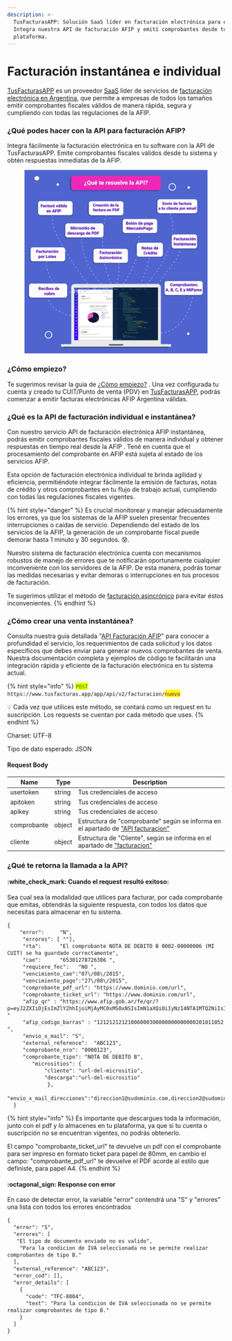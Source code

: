 ```yaml
---
description: >-
  TusFacturasAPP: Solución SaaS líder en facturación electrónica para empresas.
  Integra nuestra API de facturación AFIP y emití comprobantes desde tu
  plataforma.
---
```


# Facturación instantánea e individual

[TusFacturasAPP](https://www.tusfacturas.app) es un proveedor [SaaS](https://www.tusfacturas.app/saas-facturacion-b2b-argentina.html) líder de servicios de [facturación electrónica en Argentina](https://www.tusfacturas.app/factura-electronica-afip.html), que permite a empresas de todos los tamaños emitir comprobantes fiscales válidos de manera rápida, segura y cumpliendo con todas las regulaciones de la AFIP.

### ¿Qué podes hacer con la API para facturación AFIP?

Integra fácilmente la facturación electrónica en tu software con la API de TusFacturasAPP. Emite comprobantes fiscales válidos desde tu sistema y obtén respuestas inmediatas de la AFIP.

<figure><img src="../.gitbook/assets/157.webp" alt="SDK AFIP. TusFacturasAPP API Factura Electronica AFIP. "><figcaption></figcaption></figure>

### ¿Cómo empiezo?

Te sugerimos revisar la guia de [¿Cómo empiezo?](../como-empiezo.md) . Una vez configurada tu cuenta y creado tu CUIT/Punto de venta (PDV) en [TusFacturasAPP](https://www.tusfacturas.app), podrás comenzar a emitir facturas electrónicas AFIP Argentina válidas.&#x20;

### **¿Qué es la API de facturación  individual e instantánea?**

Con nuestro servicio API de facturación electrónica AFIP instantánea, podrás emitir comprobantes fiscales válidos de manera individual y obtener respuestas en tiempo real desde la AFIP .  Tené en cuenta que el procesamiento del comprobante en AFIP está sujeta al estado de los servicios AFIP.

Esta opción de facturación electrónica individual te brinda agilidad y eficiencia, permitiéndote integrar fácilmente la emisión de facturas, notas de crédito y otros comprobantes en tu flujo de trabajo actual, cumpliendo con todas las regulaciones fiscales vigentes.

{% hint style="danger" %}
Es crucial monitorear y manejar adecuadamente los errores, ya que los sistemas de la AFIP suelen presentar frecuentes interrupciones o caídas de servicio. Dependiendo del estado de los servicios de la AFIP, la generación de un comprobante fiscal  puede demorar hasta 1 minuto y 30 segundos. 😰.&#x20;

Nuestro sistema de facturación electrónica cuenta con mecanismos robustos de manejo de errores que te notificarán oportunamente cualquier inconveniente con los servidores de la AFIP. De esta manera, podrás tomar las medidas necesarias y evitar demoras o interrupciones en tus procesos de facturación.

Te sugerimos utilizar el método de [facturación asincrónico](api-factura-electronica-afip-facturacion-nuevo-comprobante-1.md) para evitar éstos inconvenientes.
{% endhint %}

### ¿Cómo crear una venta **instantánea?**

Consulta nuestra guía detallada "[API Facturación AFIP](./)" para conocer a profundidad el servicio, los requerimientos de cada solicitud y los datos específicos que debes enviar para generar nuevos comprobantes de venta. Nuestra documentación completa y ejemplos de código te facilitarán una integración rápida y eficiente de la facturación electrónica en tu sistema actual.&#x20;

{% hint style="info" %}
<mark style="color:green;">`POST`</mark> `https://www.tusfacturas.app/app/api/v2/facturacion/`<mark style="color:purple;">`nuevo`</mark>

💡 Cada vez que utilices este método, se contará como un request en tu suscripción. Los requests se cuentan por cada método que uses.
{% endhint %}

Charset: UTF-8

Tipo de dato esperado: JSON&#x20;

#### Request Body

| Name        | Type   | Description                                                                            |
| ----------- | ------ | -------------------------------------------------------------------------------------- |
| usertoken   | string | Tus credenciales de acceso                                                             |
| apitoken    | string | Tus credenciales de acceso                                                             |
| apikey      | string | Tus credenciales de acceso                                                             |
| comprobante | object | Estructura de "comprobante" según se informa en el apartado de ["API facturacion"](./) |
| cliente     | object | Estructura de "Cliente", según se informa en el apartado de ["facturacion"](./)        |

### ¿Qué te retorna la llamada a la API?

#### &#x20;:white\_check\_mark: Cuando el request resultó exitoso:

Sea cual sea la modalidad que utilices para facturar, por cada comprobante que emitas, obtendrás la siguiente respuesta, con todos los datos que necesitas para almacenar en tu sistema.&#x20;

```
{
    "error":     "N",
     "errores": [ ""],    
     "rta":      "El comprobante NOTA DE DEBITO B 0002-00000006 (MI CUIT) se ha guardado correctamente",    
     "cae":      "65301278726386 ",
     "requiere_fec":   "NO ",    
     "vencimiento_cae":"07\/08\/2015",    
     "vencimiento_pago":"27\/08\/2015",    
     "comprobante_pdf_url": "https://www.dominio.com/url",
     "comprobante_ticket_url": "https://www.dominio.com/url",
     "afip_qr" : "https://www.afip.gob.ar/fe/qr/?p=eyJ2ZXIiOjEsImZlY2hhIjoiMjAyMC0xMS0xNSIsImN1aXQiOiIyNzI4NTA1MTQ2NiIsInB0b1Z0YSI6IjAwMDAzIiwidGlwb0NtcCI6MTEsIm5yb0NtcCI6IjAwMDAwMjQ5IiwiaW1wb3J0ZSI6IjAwMDAwMDAwMDAwMDEwMCIsIm1vbmVkYSI6IlBFUyIsImN0eiI6IjAwMDAwMDAwMDAwMDEwMDAwMDAiLCJ0aXBvRG9jUmVjIjo5OSwibnJvRG9jUmVjIjoiMCIsInRpcG9Db2RBdXQiOiJFIiwiY29kQXV0IjoiNzA0NjY4OTk1OTcwOTEifQ== "
     "afip_codigo_barras" : "12121212121006000300000000000000201811052 ",
     "envio_x_mail": "S",
     "external_reference":  "ABC123",
     "comprobante_nro": "0000123",
     "comprobante_tipo": "NOTA DE DEBITO B",
        "micrositios": {
			"cliente": "url-del-micrositio",
			"descarga":"url-del-micrositio"
		     },
     "envio_x_mail_direcciones":"direccion1@sudominio.com,direccion2@sudominio.com"
  }  
```

{% hint style="info" %}
Es importante  que descargues toda la información, junto con el pdf y lo almacenes en tu plataforma, ya que si tu cuenta o suscripción no se encuentran vigentes, no podrás obtenerlo.

El campo "comprobante\_ticket\_url" te devuelve un pdf con el comprobante para ser impreso en formato ticket para papel de 80mm, en cambio el campo: "comprobante\_pdf\_url" te devuelve el PDF acorde al estilo que definiste, para papel A4.
{% endhint %}

#### :octagonal\_sign: Response con error

En caso de detectar error, la variable "error" contendrá una "S" y "errores" una lista con todos los errores encontrados

```
{
  "error": "S",
  "errores": [
   "El tipo de documento enviado no es valido",
    "Para la condicion de IVA seleccionada no se permite realizar comprobantes de tipo B."
  ],
  "external_reference": "ABC123",
  "error_cod": [],
  "error_details": [
    {
      "code": "TFC-8004",
      "text": "Para la condicion de IVA seleccionada no se permite realizar comprobantes de tipo B."
    }
  ]
}
```




